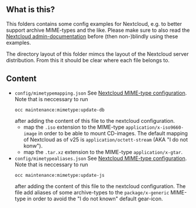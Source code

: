 ## What is this?

This folders contains some config examples for Nextcloud, e.g. to
better support archive MIME-types and the like. Please make sure to
also read the
[Nextcloud admin-documentation](https://docs.nextcloud.com/server/latest/admin_manual)
before (then non-)blindly using these examples.

The directory layout of this folder mimcs the layout of the Nextcloud
server distribution. From this it should be clear where each file belongs to.

## Content

- `config/mimetypemapping.json`
  See
  [Nextcloud MIME-type configuration](https://docs.nextcloud.com/server/latest/admin_manual/configuration_mimetypes/index.html).
  Note that is neccessary to run
  ```
  occ maintenance:mimetype:update-db
  ```
  after adding the content of this file to the nextcloud configuration.
  - map the `.iso` extension to the MIME-type
    `application/x-iso9660-image` in order to be able to mount
    CD-images. The default mapping of Nextcloud as of v25 is
    `application/octett-stream` (AKA "I do not konw").
  - map the `.tar.xz` extension to the MIME-type `application/x-gtar`.
- `config/mimetypealiases.json`
  See
  [Nextcloud MIME-type configuration](https://docs.nextcloud.com/server/latest/admin_manual/configuration_mimetypes/index.html).
  Note that is neccessary to run
  ```
  occ maintenance:mimetype:update-js

  ```
  after adding the content of this file to the nextcloud
  configuration. The file add aliases of some archive-types to the
  `package/x-generic` MIME-type in order to avoid the "I do not known"
  default gear-icon.
